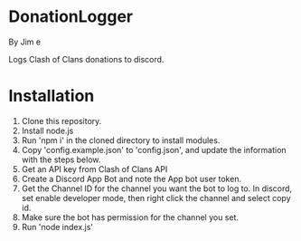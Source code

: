 # DonationLogger
By Jim e

Logs Clash of Clans donations to discord.

# Installation

1. Clone this repository.
2. Install node.js
3. Run 'npm i' in the cloned directory to install modules.
4. Copy 'config.example.json' to 'config.json', and update the information with the steps below.
5. Get an API key from Clash of Clans API
6. Create a Discord App Bot and note the App bot user token.
7. Get the Channel ID for the channel you want the bot to log to. In discord, set enable developer mode, then right click the channel and select copy id.
8. Make sure the bot has permission for the channel you set.
9. Run 'node index.js'